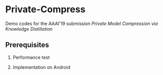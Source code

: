 # Private-Compress

Demo codes for the AAAI'19 submission *Private Model Compression via Knowledge Distillation*

## Prerequisites

1. Performance test

2. Implementation on Android
